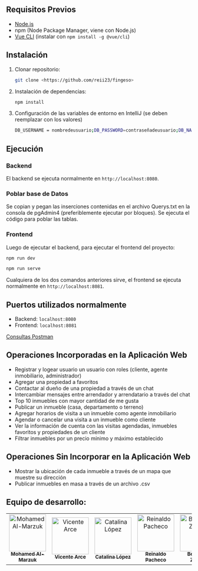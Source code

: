 ## Requisitos Previos

- [Node.js](https://nodejs.org/)
- npm (Node Package Manager, viene con Node.js)
- [Vue CLI](https://cli.vuejs.org/) (instalar con `npm install -g @vue/cli`)

## Instalación

1. Clonar repositorio:
   ```bash
   git clone <https://github.com/reii23/fingeso>
   ```

2. Instalación de dependencias:
   ```bash
   npm install
   ```

3. Configuración de las variables de entorno en IntelliJ (se deben reemplazar con los valores)

   ```bash
   DB_USERNAME = nombredeusuario;DB_PASSWORD=contraseñadeusuario;DB_NAME=nombrebasededatos
   ```

## Ejecución

### Backend

El backend se ejecuta normalmente en `http://localhost:8080`.

### Poblar base de Datos

Se copian y pegan las inserciones contenidas en el archivo Querys.txt en la consola de pgAdmin4 (preferiblemente ejecutar por bloques). Se ejecuta el código para poblar las tablas.

### Frontend

Luego de ejecutar el backend, para ejecutar el frontend del proyecto:

```bash
npm run dev
```

```bash
npm run serve
```

Cualquiera de los dos comandos anteriores sirve, el frontend se ejecuta normalmente en `http://localhost:8081`.


## Puertos utilizados normalmente

- Backend: `localhost:8080`
- Frontend: `localhost:8081`

[Consultas Postman](https://documenter.getpostman.com/view/28812543/2sA3kd9HRZ)


## Operaciones Incorporadas en la Aplicación Web
- Registrar y logear usuario un usuario con roles (cliente, agente inmobiliario, administrador)
- Agregar una propiedad a favoritos
- Contactar al dueño de una propiedad a través de un chat
- Intercambiar mensajes entre arrendador y arrendatario a través del chat
- Top 10 inmuebles con mayor cantidad de me gusta
- Publicar un inmueble (casa, departamento o terreno)
- Agregar horarios de visita a un inmueble como agente inmobiliario
- Agendar o cancelar una visita a un inmueble como cliente
- Ver la información de cuenta con las visitas agendadas, inmuebles favoritos y propiedades de un cliente
- Filtrar inmuebles por un precio mínimo y máximo establecido

## Operaciones Sin Incorporar en la Aplicación Web
- Mostrar la ubicación de cada inmueble a través de un mapa que muestre su dirección
- Publicar inmuebles en masa a través de un archivo .csv

## Equipo de desarrollo:

<table>
  <tr>
    <td align="center">
      <a href="https://github.com/thxmohamed">
        <img src="https://avatars.githubusercontent.com/thxmohamed" width="100px;" alt="Mohamed Al-Marzuk"/>
        <br />
        <sub><b>Mohamed Al-Marzuk</b></sub>
      </a>
    </td>
    <td align="center">
      <a href="https://github.com/VicenteArce">
        <img src="https://avatars.githubusercontent.com/VicenteArce" width="100px;" alt="Vicente Arce"/>
        <br />
        <sub><b>Vicente Arce</b></sub>
      </a>
    </td>
    <td align="center">
      <a href="https://github.com/Linna-Lpz">
        <img src="https://avatars.githubusercontent.com/Linna-Lpz" width="100px;" alt="Catalina López"/>
        <br />
        <sub><b>Catalina López</b></sub>
      </a>
    </td>
    <td align="center">
      <a href="https://github.com/reii23">
        <img src="https://avatars.githubusercontent.com/reii23" width="100px;" alt="Reinaldo Pacheco"/>
        <br />
        <sub><b>Reinaldo Pacheco</b></sub>
      </a>
    </td>
    <td align="center">
      <a href="https://github.com/BenjaZuniga">
        <img src="https://avatars.githubusercontent.com/BenjaZuniga" width="100px;" alt="Benjamín Zuñiga"/>
        <br />
        <sub><b>Benjamín Zuñiga</b></sub>
      </a>
    </td>
  </tr>
</table>

